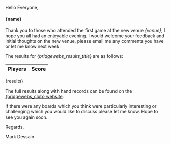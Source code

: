 
Hello Everyone,

#### {name}

Thank you to those who attended the first game at the new venue _{venue}_, I hope you all had an enjoyable evening. I would welcome your feedback and initial thoughts on the new venue, please email me any comments you have or let me know next week.

The results for _{bridgewebs_results_title}_ are as follows:

|Players                         | Score  | 	
|--------------------------------|--------|
{results}

The full results along with hand records can be found on the [{bridgewebs_club} website](http://www.bridgewebs.com/cgi-bin/bwoi/bw.cgi?pid=display_rank&event={session_id}&club={bridgewebs_club}).

If there were any boards which you think were particularly interesting or challenging which you would like to discuss please let me know. Hope to see you again soon.

Regards,

Mark Dessain
